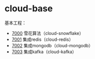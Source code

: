 # cloud-base

基本工程：

* [7000](http://localhost:7000/) 雪花算法（cloud-snowflake） 
* [7001](http://localhost:7001/) 集成redis（cloud-redis） 
* [7002](http://localhost:7002/) 集成mongodb（cloud-mongodb） 
* [7003](http://localhost:7003/) 集成kafka（cloud-kafka） 
